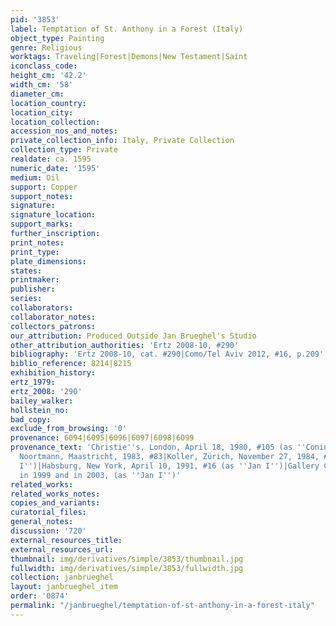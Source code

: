 ```yaml
---
pid: '3853'
label: Temptation of St. Anthony in a Forest (Italy)
object_type: Painting
genre: Religious
worktags: Traveling|Forest|Demons|New Testament|Saint
iconclass_code:
height_cm: '42.2'
width_cm: '58'
diameter_cm:
location_country:
location_city:
location_collection:
accession_nos_and_notes:
private_collection_info: Italy, Private Collection
collection_type: Private
realdate: ca. 1595
numeric_date: '1595'
medium: Oil
support: Copper
support_notes:
signature:
signature_location:
support_marks:
further_inscription:
print_notes:
print_type:
plate_dimensions:
states:
printmaker:
publisher:
series:
collaborators:
collaborator_notes:
collectors_patrons:
our_attribution: Produced Outside Jan Brueghel's Studio
other_attribution_authorities: 'Ertz 2008-10, #290'
bibliography: 'Ertz 2008-10, cat. #290|Como/Tel Aviv 2012, #16, p.209'
biblio_reference: 8214|8215
exhibition_history:
ertz_1979:
ertz_2008: '290'
bailey_walker:
hollstein_no:
bad_copy:
exclude_from_browsing: '0'
provenance: 6094|6095|6096|6097|6098|6099
provenance_text: 'Christie''s, London, April 18, 1980, #105 (as ''Coninxloo'')|Gallery
  Noortmann, Maastricht, 1983, #83|Koller, Zürich, November 27, 1984, #5076 (as ''Jan
  I'')|Habsburg, New York, April 10, 1991, #16 (as ''Jan I'')|Gallery Caretto, Turin,
  in 1999 and in 2003, (as ''Jan I'')'
related_works:
related_works_notes:
copies_and_variants:
curatorial_files:
general_notes:
discussion: '720'
external_resources_title:
external_resources_url:
thumbnail: img/derivatives/simple/3853/thumbnail.jpg
fullwidth: img/derivatives/simple/3853/fullwidth.jpg
collection: janbrueghel
layout: janbrueghel_item
order: '0874'
permalink: "/janbrueghel/temptation-of-st-anthony-in-a-forest-italy"
---
```

